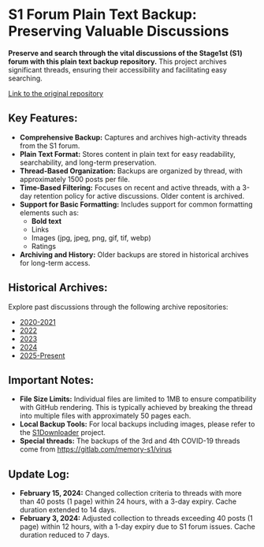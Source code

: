 # S1 Forum Plain Text Backup: Preserving Valuable Discussions

**Preserve and search through the vital discussions of the Stage1st (S1) forum with this plain text backup repository.** This project archives significant threads, ensuring their accessibility and facilitating easy searching.

[Link to the original repository](https://github.com/TomoeMami/S1PlainTextBackup)

## Key Features:

*   **Comprehensive Backup:** Captures and archives high-activity threads from the S1 forum.
*   **Plain Text Format:**  Stores content in plain text for easy readability, searchability, and long-term preservation.
*   **Thread-Based Organization:** Backups are organized by thread, with approximately 1500 posts per file.
*   **Time-Based Filtering:** Focuses on recent and active threads, with a 3-day retention policy for active discussions. Older content is archived.
*   **Support for Basic Formatting:**  Includes support for common formatting elements such as:
    *   **Bold text**
    *   Links
    *   Images (jpg, jpeg, png, gif, tif, webp)
    *   Ratings
*   **Archiving and History:** Older backups are stored in historical archives for long-term access.

## Historical Archives:

Explore past discussions through the following archive repositories:

*   [2020-2021](https://github.com/TomoeMami/S1PlainTextArchive2021)
*   [2022](https://github.com/TomoeMami/S1PlainTextArchive2022)
*   [2023](https://github.com/TomoeMami/S1PlainTextArchive2023)
*   [2024](https://github.com/TomoeMami/S1PlainTextArchive2024)
*   [2025-Present](https://github.com/TomoeMami/S1PlainTextArchive2025)

## Important Notes:

*   **File Size Limits:**  Individual files are limited to 1MB to ensure compatibility with GitHub rendering. This is typically achieved by breaking the thread into multiple files with approximately 50 pages each.
*   **Local Backup Tools:**  For local backups including images, please refer to the  [S1Downloader](https://github.com/shuangluoxss/Stage1st-downloader) project.
*   **Special threads:** The backups of the 3rd and 4th COVID-19 threads come from https://gitlab.com/memory-s1/virus

## Update Log:

*   **February 15, 2024:** Changed collection criteria to threads with more than 40 posts (1 page) within 24 hours, with a 3-day expiry. Cache duration extended to 14 days.
*   **February 3, 2024:** Adjusted collection to threads exceeding 40 posts (1 page) within 12 hours, with a 1-day expiry due to S1 forum issues. Cache duration reduced to 7 days.